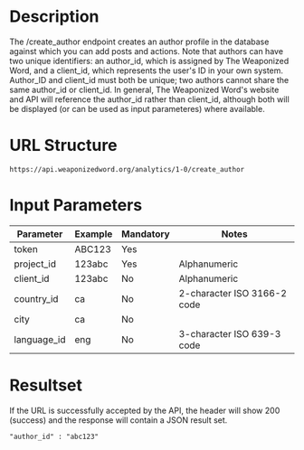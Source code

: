 # Description
The /create_author endpoint creates an author profile in the database against which you can add posts and actions. Note that authors can have two unique identifiers: an author_id, which is assigned by The Weaponized Word, and a client_id, which represents the user's ID in your own system. Author_ID and client_id must both be unique; two authors cannot share the same author_id or client_id. In general, The Weaponized Word's website and API will reference the author_id rather than client_id, although both will be displayed (or can be used as input parameteres) where available.

# URL Structure
```
https://api.weaponizedword.org/analytics/1-0/create_author
```

# Input Parameters
<table>
  <thead>
  <tr>
    <th>Parameter</th>
    <th>Example</th>
    <th>Mandatory</th>
    <th>Notes</th>
  </tr>
  </thead>
  <tbody>
  <tr>
    <td>token</td>
    <td>ABC123</td>
    <td>Yes</td>
    <td></td>
  </tr>
  <tr>
    <td>project_id</td>
    <td>123abc</td>
    <td>Yes</td>
    <td>Alphanumeric</td>
  </tr>
  <tr>
    <td>client_id</td>
   <td>123abc</td>
    <td>No</td>
    <td>Alphanumeric</td>
  </tr>
  <tr>
    <td>country_id</td>
    <td>ca</td>
   <td>No</td>
   <td>2-character ISO 3166-2 code</td>
  </tr>
  <tr>
   <td>city</td>
   <td>ca</td>
   <td>No</td>
   <td></td>
  </tr>
  <tr>
    <td>language_id</td>
   <td>eng</td>
   <td>No</td>
   <td>3-character ISO 639-3 code</td>
  </tr>
  </tbody>
</table>

# Resultset
If the URL is successfully accepted by the API, the header will show 200 (success) and the response will contain a JSON result set.

```
"author_id" : "abc123"
```
